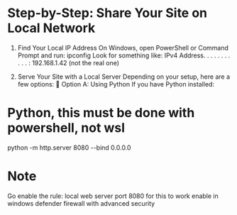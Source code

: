 # Step-by-Step: Share Your Site on Local Network

1. Find Your Local IP Address
On Windows, open PowerShell or Command Prompt and run:
ipconfig
Look for something like:
IPv4 Address. . . . . . . . . . . : 192.168.1.42 (not the real one)

2. Serve Your Site with a Local Server
Depending on your setup, here are a few options:
🔹 Option A: Using Python
If you have Python installed:
# Python, this must be done with powershell, not wsl
python -m http.server 8080 --bind 0.0.0.0



# Note
Go enable the rule: local web server port 8080 for this to work
enable in windows defender firewall with advanced security